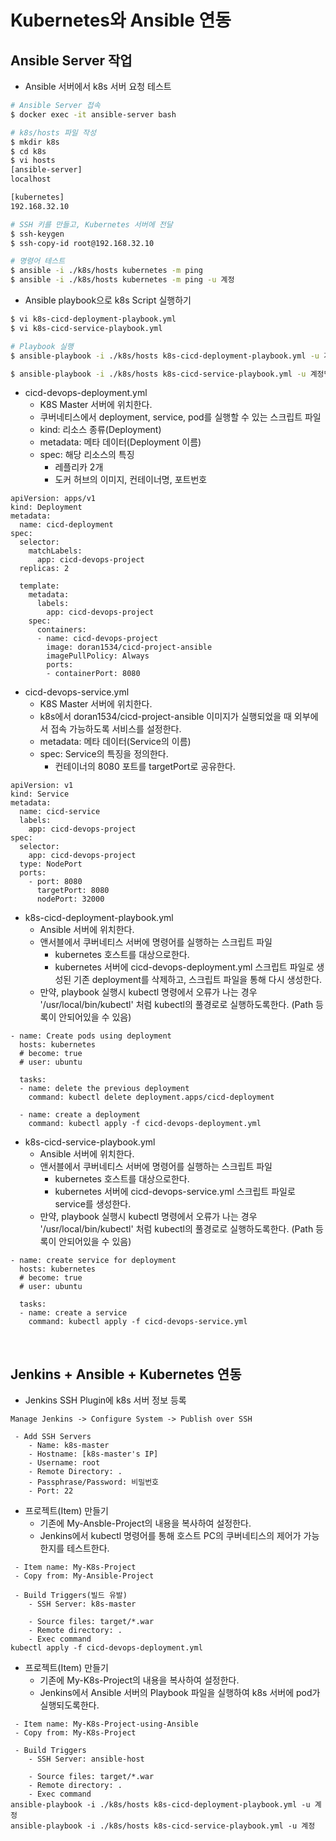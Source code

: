 # Kubernetes와 Ansible 연동

## Ansible Server 작업

 - Ansible 서버에서 k8s 서버 요청 테스트
```Bash
# Ansible Server 접속
$ docker exec -it ansible-server bash

# k8s/hosts 파일 작성
$ mkdir k8s
$ cd k8s
$ vi hosts
[ansible-server]
localhost

[kubernetes]
192.168.32.10

# SSH 키를 만들고, Kubernetes 서버에 전달
$ ssh-keygen
$ ssh-copy-id root@192.168.32.10

# 명령어 테스트
$ ansible -i ./k8s/hosts kubernetes -m ping
$ ansible -i ./k8s/hosts kubernetes -m ping -u 계정
```

 - Ansible playbook으로 k8s Script 실행하기
```Bash
$ vi k8s-cicd-deployment-playbook.yml
$ vi k8s-cicd-service-playbook.yml

# Playbook 실행
$ ansible-playbook -i ./k8s/hosts k8s-cicd-deployment-playbook.yml -u 계정명

$ ansible-playbook -i ./k8s/hosts k8s-cicd-service-playbook.yml -u 계정명

```

 - cicd-devops-deployment.yml
    - K8S Master 서버에 위치한다.
    - 쿠버네티스에서 deployment, service, pod를 실행할 수 있는 스크립트 파일
    - kind: 리소스 종류(Deployment)
    - metadata: 메타 데이터(Deployment 이름)
    - spec: 해당 리소스의 특징
        - 레플리카 2개
        - 도커 허브의 이미지, 컨테이너명, 포트번호
```YML
apiVersion: apps/v1
kind: Deployment
metadata:
  name: cicd-deployment
spec:
  selector:
    matchLabels:
      app: cicd-devops-project
  replicas: 2

  template:
    metadata:
      labels:
        app: cicd-devops-project
    spec:
      containers:
      - name: cicd-devops-project
        image: doran1534/cicd-project-ansible
        imagePullPolicy: Always
        ports:
        - containerPort: 8080

```

 - cicd-devops-service.yml
    - K8S Master 서버에 위치한다.
    - k8s에서 doran1534/cicd-project-ansible 이미지가 실행되었을 때 외부에서 접속 가능하도록 서비스를 설정한다.
    - metadata: 메타 데이터(Service의 이름)
    - spec: Service의 특징을 정의한다.
        - 컨테이너의 8080 포트를 targetPort로 공유한다.
```YML
apiVersion: v1
kind: Service
metadata:
  name: cicd-service
  labels:
    app: cicd-devops-project
spec:
  selector:
    app: cicd-devops-project
  type: NodePort
  ports:
    - port: 8080
      targetPort: 8080
      nodePort: 32000

```

 - k8s-cicd-deployment-playbook.yml
    - Ansible 서버에 위치한다.
    - 앤서블에서 쿠버네티스 서버에 명령어를 실행하는 스크립트 파일
        - kubernetes 호스트를 대상으로한다.
        - kubernetes 서버에 cicd-devops-deployment.yml 스크립트 파일로 생성된 기존 deployment를 삭제하고, 스크립트 파일을 통해 다시 생성한다.
    - 만약, playbook 실행시 kubectl 명령에서 오류가 나는 경우 '/usr/local/bin/kubectl' 처럼 kubectl의 풀경로로 실행하도록한다. (Path 등록이 안되어있을 수 있음)
```YML
- name: Create pods using deployment 
  hosts: kubernetes 
  # become: true
  # user: ubuntu
 
  tasks: 
  - name: delete the previous deployment
    command: kubectl delete deployment.apps/cicd-deployment

  - name: create a deployment
    command: kubectl apply -f cicd-devops-deployment.yml
```

 - k8s-cicd-service-playbook.yml
    - Ansible 서버에 위치한다.
    - 앤서블에서 쿠버네티스 서버에 명령어를 실행하는 스크립트 파일
        - kubernetes 호스트를 대상으로한다.
        - kubernetes 서버에 cicd-devops-service.yml 스크립트 파일로 service를 생성한다.
    - 만약, playbook 실행시 kubectl 명령에서 오류가 나는 경우 '/usr/local/bin/kubectl' 처럼 kubectl의 풀경로로 실행하도록한다. (Path 등록이 안되어있을 수 있음)
```YML
- name: create service for deployment
  hosts: kubernetes
  # become: true
  # user: ubuntu

  tasks:
  - name: create a service
    command: kubectl apply -f cicd-devops-service.yml
```

<br/>

## Jenkins + Ansible + Kubernetes 연동

 - Jenkins SSH Plugin에 k8s 서버 정보 등록
```
Manage Jenkins -> Configure System -> Publish over SSH

 - Add SSH Servers
    - Name: k8s-master
    - Hostname: [k8s-master's IP]
    - Username: root
    - Remote Directory: .
    - Passphrase/Password: 비밀번호
    - Port: 22
```

 - 프로젝트(Item) 만들기
    - 기존에 My-Ansble-Project의 내용을 복사하여 설정한다.
    - Jenkins에서 kubectl 명령어를 통해 호스트 PC의 쿠버네티스의 제어가 가능한지를 테스트한다.
```
 - Item name: My-K8s-Project
 - Copy from: My-Ansible-Project

 - Build Triggers(빌드 유발)
    - SSH Server: k8s-master

    - Source files: target/*.war
    - Remote directory: .
    - Exec command
kubectl apply -f cicd-devops-deployment.yml
```

 - 프로젝트(Item) 만들기
    - 기존에 My-K8s-Project의 내용을 복사하여 설정한다.
    - Jenkins에서 Ansible 서버의 Playbook 파일을 실행하여 k8s 서버에 pod가 실행되도록한다.
```
 - Item name: My-K8s-Project-using-Ansible
 - Copy from: My-K8s-Project

 - Build Triggers
    - SSH Server: ansible-host

    - Source files: target/*.war
    - Remote directory: .
    - Exec command
ansible-playbook -i ./k8s/hosts k8s-cicd-deployment-playbook.yml -u 계정
ansible-playbook -i ./k8s/hosts k8s-cicd-service-playbook.yml -u 계정
```

